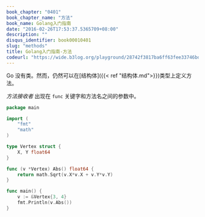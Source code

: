 ```yaml
---
book_chapter: "0401"
book_chapter_name: "方法"
book_name: Golang入门指南
date: "2016-02-26T17:53:37.5365709+08:00"
description: ""
disqus_identifier: book00010401
slug: "methods"
title: Golang入门指南-方法
codeurl: "https://wide.b3log.org/playground/28742f3817ba6ff63fee33746bdc4556.go"
---
```


Go 没有类。然而，仍然可以在[结构体]({{< ref "结构体.md">}})类型上定义方法。

_方法接收者_ 出现在 `func` 关键字和方法名之间的参数中。

```Go
package main

import (
	"fmt"
	"math"
)

type Vertex struct {
	X, Y float64
}

func (v *Vertex) Abs() float64 {
	return math.Sqrt(v.X*v.X + v.Y*v.Y)
}

func main() {
	v := &Vertex{3, 4}
	fmt.Println(v.Abs())
}

```

